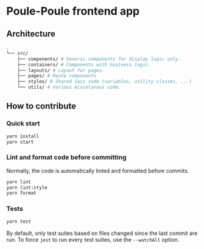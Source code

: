# Poule-Poule frontend app

## Architecture

```sh
.
└── src/
    ├── components/ # Generic components for display logic only.
    ├── containers/ # Components with business logic.
    ├── layouts/ # Layout for pages.
    ├── pages/ # Route components
    ├── styles/ # Shared Sass code (variables, utility classes, ...)
    └── utils/ # Various miscelanous code.
```

## How to contribute

### Quick start

```sh
yarn install
yarn start
```

### Lint and format code before committing

Normally, the code is automatically linted and formatted before commits.

```sh
yarn lint
yarn lint:style
yarn format
```

### Tests

```sh
yarn test
```

By default, only test suites based on files changed since the last commit are run.
To force `jest` to run every test suites, use the `--watchAll` option.
